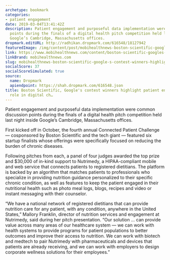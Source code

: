 ```yaml
---
archetype: bookmark
categories:
- patient engagement
date: 2019-03-04T13:41:42Z
description: Patient engagement and purposeful data implementation were common discussion
  points during the finals of a digital health pitch competition held last night inside
  Google’s Cambridge, Massachusetts offices.
dropmark.editURL: http://radhikan.dropmark.com/616548/18127942
featuredImage: /img/content/post/mobihealthnews-boston-scientific-google-s-contest-winners-highlight-patient-engagement-data-s-role-in-digital-ch.jpg
link: https://www.mobihealthnews.com/content/boston-scientific-googles-contest-winners-highlight-patient-engagement-datas-role-digital
linkBrand: mobihealthnews.com
slug: mobihealthnews-boston-scientific-google-s-contest-winners-highlight-patient-engagement-data-s-role-in-digital-ch
socialScore: 37
socialScoreSimulated: true
source:
  name: Dropmark
  apiendpoint: https://shah.dropmark.com/616548.json
title: Boston Scientific, Google's contest winners highlight patient engagement, data's
  role in digital ch…
---
```

Patient engagement and purposeful data implementation were common discussion points during the finals of a digital health pitch competition held last night inside Google’s Cambridge, Massachusetts offices.

First kicked off in October, the fourth annual Connected Patient Challenge — cosponsored by Boston Scientific and the tech giant — featured six startup finalists whose offerings were specifically focused on reducing the burden of chronic diseases.

Following pitches from each, a panel of four judges awarded the top prize and $30,000 of in-kind support to Nutrimedy, a HIPAA-compliant mobile and web service that connects patients to registered dietitians. The platform is backed by an algorithm that matches patients to professionals who specialize in providing nutrition guidance personalized to their specific chronic condition, as well as features to keep the patient engaged in their nutritional health such as photo meal logs, blogs, recipes and video or instant messaging with their counselor.

“We have a national network of registered dietitians that can provide nutrition care for any patient, with any condition, anywhere in the United States,” Mallory Franklin, director of nutrition services and engagement at Nutrimedy, said during her pitch presentation. “Our solution … can provide value across many areas of our healthcare system — we can work with health systems to provide programs for patient populations to better outcomes and improve their access to nutrition. We can work with biotech and medtech to pair Nutrimedy with pharmaceuticals and devices that patients are already receiving, and we can work with employers to design corporate wellness solutions for their employees.”

